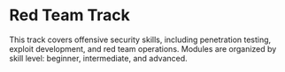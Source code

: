 # Red Team Track

This track covers offensive security skills, including penetration testing, exploit development, and red team operations. Modules are organized by skill level: beginner, intermediate, and advanced.
